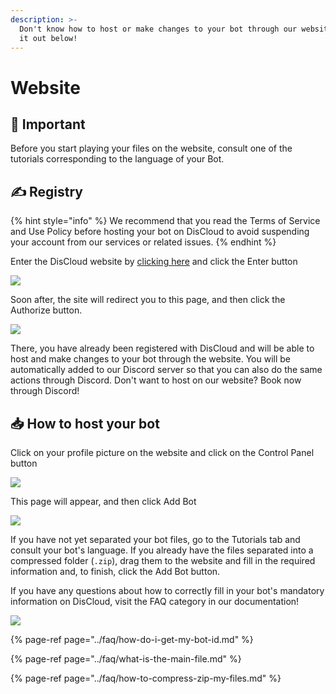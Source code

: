 ```yaml
---
description: >-
  Don't know how to host or make changes to your bot through our website? Check
  it out below!
---
```


# Website

## 📜 Important <a id="important"></a>

Before you start playing your files on the website, consult one of the tutorials corresponding to the language of your Bot.

## ✍ Registry <a id="register"></a>

{% hint style="info" %}
We recommend that you read the Terms of Service and Use Policy before hosting your bot on DisCloud to avoid suspending your account from our services or related issues.
{% endhint %}

Enter the DisCloud website by [clicking here](https://discloudbot.com/) and click the Enter button

![](https://gblobscdn.gitbook.com/assets%2F-LmveSmUr3rXxq5cvnW5%2F-Ln5Sc8rtQvGZjVaGv-f%2F-Ln5WlKKAat8trJnl410%2Fimage.png?alt=media&token=fac74fc3-1114-4314-883b-23c093b1ed11)

Soon after, the site will redirect you to this page, and then click the Authorize button.

![](https://gblobscdn.gitbook.com/assets%2F-LmveSmUr3rXxq5cvnW5%2F-Ln5Sc8rtQvGZjVaGv-f%2F-Ln5XWqNOtnr_X01VjNE%2Fimage.png?alt=media&token=fd83cad8-d35b-4293-b717-097ba781631d)

There, you have already been registered with DisCloud and will be able to host and make changes to your bot through the website. You will be automatically added to our Discord server so that you can also do the same actions through Discord. Don't want to host on our website? Book now through Discord!

## 📥 How to host your bot <a id="how-to-host-your-bot"></a>

Click on your profile picture on the website and click on the Control Panel button

![](https://gblobscdn.gitbook.com/assets%2F-LmveSmUr3rXxq5cvnW5%2F-Ln5Sc8rtQvGZjVaGv-f%2F-Ln5YyQIFwHec7Bua666%2Fimage.png?alt=media&token=600c6385-e621-4d9b-99ae-8218d6c06ddf)

This page will appear, and then click Add Bot

![](https://gblobscdn.gitbook.com/assets%2F-LmveSmUr3rXxq5cvnW5%2F-Ln5Sc8rtQvGZjVaGv-f%2F-Ln5ZSSuy40freJjgrhH%2Fimage.png?alt=media&token=ffdf67cf-3611-4d9a-abe7-45b65180b728)

If you have not yet separated your bot files, go to the Tutorials tab and consult your bot's language. If you already have the files separated into a compressed folder \(`.zip`\), drag them to the website and fill in the required information and, to finish, click the Add Bot button.

If you have any questions about how to correctly fill in your bot's mandatory information on DisCloud, visit the FAQ category in our documentation!

![](https://gblobscdn.gitbook.com/assets%2F-LmveSmUr3rXxq5cvnW5%2F-Ln5Sc8rtQvGZjVaGv-f%2F-Ln5ZqmDhmTxrk2DV-JJ%2Fimage.png?alt=media&token=1546ea00-023a-49fd-a6a6-b69d10b72440)

{% page-ref page="../faq/how-do-i-get-my-bot-id.md" %}

{% page-ref page="../faq/what-is-the-main-file.md" %}

{% page-ref page="../faq/how-to-compress-zip-my-files.md" %}



